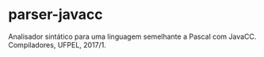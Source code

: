 # parser-javacc
Analisador sintático para uma linguagem semelhante a Pascal com JavaCC. Compiladores, UFPEL, 2017/1.
